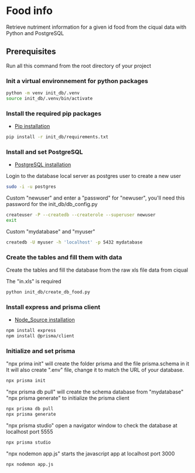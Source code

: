 # Food info

Retrieve nutriment information for a given id food from the ciqual data with Python and PostgreSQL

## Prerequisites

Run all this command from the root directory of your project

### Init a virtual environnement for python packages

```bash
python -m venv init_db/.venv
source init_db/.venv/bin/activate
```

### Install the required pip packages

* [Pip installation](https://pip.pypa.io/en/stable/installation/)

```bash
pip install -r init_db/requirements.txt
```

### Install and set PostgreSQL

* [PostgreSQL installation](https://www.postgresql.org/download/)

Login to the database local server as postgres user to create a new user

```bash
sudo -i -u postgres
```

Custom "newuser" and enter a "password" for "newuser", you'll need this password for the init_db/db_config.py 

```bash
createuser -P --createdb --createrole --superuser newuser
exit
```

Custom "mydatabase" and "myuser"

```bash
createdb -U myuser -h 'localhost' -p 5432 mydatabase
```

### Create the tables and fill them with data

Create the tables and fill the database from the raw xls file data from ciqual

The "in.xls" is required

```bash
python init_db/create_db_food.py
```

### Install express and prisma client

* [Node_Source installation](https://github.com/nodesource/distributions/blob/master/README.md#installation-instructions)

```bash
npm install express
npm install @prisma/client
```

### Initialize and set prisma

"npx prima init" will create the folder prisma and the file prisma.schema in it
It will also create ".env" file, change it to match the URL of your database.

```bash
npx prisma init
```

"npx prisma db pull" will create the schema database from "mydatabase"
"npx prisma generate" to initialize the prisma client

```bash
npx prisma db pull
npx prisma generate
```

"npx prisma studio" open a navigator window to check the database at localhost port 5555

```bash
npx prisma studio
```

"npx nodemon app.js" starts the javascript app at localhost port 3000
```bash
npx nodemon app.js
```
